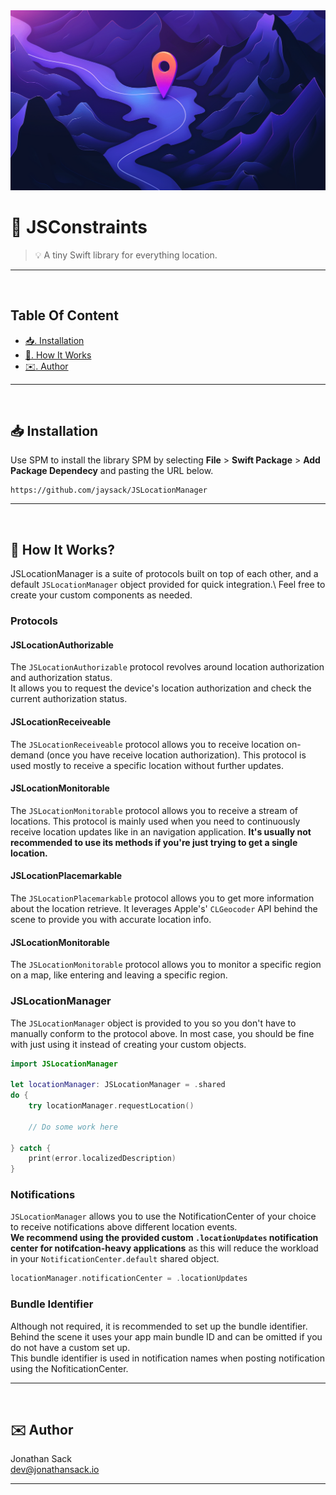 <img src="./Resources/Images/jslocationmanager-image.png">

# 🔗 JSConstraints

> 💡 A tiny Swift library for everything location.

- - - -
<br>

## Table Of Content
- [📥. Installation](#-installation)
- [📓. How It Works](#-how-it-works)
- [✉️. Author](#%EF%B8%8F-author)

- - - -
<br>

## 📥 Installation
Use SPM to install the library SPM by selecting **File** > **Swift Package** > **Add Package Dependecy** and pasting the URL below.
```
https://github.com/jaysack/JSLocationManager
```
- - - -
<br>

## 📓 How It Works?
JSLocationManager is a suite of protocols built on top of each other, and a default `JSLocationManager` object provided for quick integration.\ 
Feel free to create your custom components as needed.

### Protocols
#### JSLocationAuthorizable
The `JSLocationAuthorizable` protocol revolves around location authorization and authorization status.\
It allows you to request the device's location authorization and check the current authorization status.

#### JSLocationReceiveable
The `JSLocationReceiveable` protocol allows you to receive location on-demand (once you have receive location authorization). This protocol is used mostly to receive a specific location without further updates.

#### JSLocationMonitorable
The `JSLocationMonitorable` protocol allows you to receive a stream of locations. This protocol is mainly used when you need to continuously receive location updates like in an navigation application. **It's usually not recommended to use its methods if you're just trying to get a single location.**

#### JSLocationPlacemarkable
The `JSLocationPlacemarkable` protocol allows you to get more information about the location retrieve. It leverages Apple's' `CLGeocoder` API behind the scene to provide you with accurate location info.

#### JSLocationMonitorable
The `JSLocationMonitorable` protocol allows you to monitor a specific region on a map, like entering and leaving a specific region.

### JSLocationManager
The `JSLocationManager` object is provided to you so you don't have to manually conform to the protocol above. In most case, you should be fine with just using it instead of creating your custom objects.
```swift
import JSLocationManager

let locationManager: JSLocationManager = .shared
do {
    try locationManager.requestLocation()
    
    // Do some work here

} catch {
    print(error.localizedDescription)
}
```

### Notifications
`JSLocationManager` allows you to use the NotificationCenter of your choice to receive notifications above different location events.\
**We recommend using the provided custom `.locationUpdates` notification center for notifcation-heavy applications** as this will reduce the workload in your `NotificationCenter.default` shared object.
```swift
locationManager.notificationCenter = .locationUpdates
```
 
### Bundle Identifier
Although not required, it is recommended to set up the bundle identifier. Behind the scene it uses your app main bundle ID and can be omitted if you do not have a custom set up.\
This bundle identifier is used in notification names when posting notification using the NofiticationCenter.
- - - -
<br>

## ✉️ Author
Jonathan Sack\
dev@jonathansack.io
- - - -
<br>
